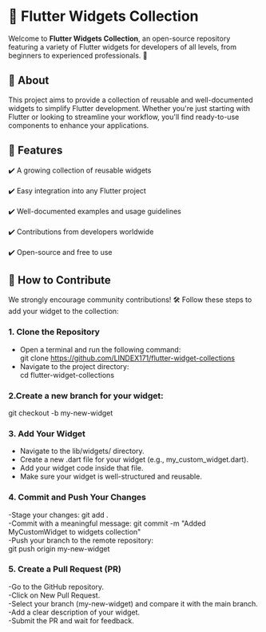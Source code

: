 # 🚀 Flutter Widgets Collection  

Welcome to **Flutter Widgets Collection**, an open-source repository featuring a variety of Flutter widgets for developers of all levels, from beginners to experienced professionals. 🎯  

## 🌟 About  
This project aims to provide a collection of reusable and well-documented widgets to simplify Flutter development. Whether you're just starting with Flutter or looking to streamline your workflow, you'll find ready-to-use components to enhance your applications.  

## 📌 Features  
✔️ A growing collection of reusable widgets<br>  
✔️ Easy integration into any Flutter project<br>  
✔️ Well-documented examples and usage guidelines<br>  
✔️ Contributions from developers worldwide<br>  
✔️ Open-source and free to use<br>  

## 🤝 How to Contribute  

We strongly encourage community contributions! 🛠️ Follow these steps to add your widget to the collection:  

### 1. Clone the Repository  
- Open a terminal and run the following command:<br>
  git clone https://github.com/LINDEX171/flutter-widget-collections<br>
- Navigate to the project directory:<br>
  cd flutter-widget-collections<br>

### 2.Create a new branch for your widget:
git checkout -b my-new-widget

### 3. Add Your Widget
  - Navigate to the lib/widgets/ directory.<br>
  - Create a new .dart file for your widget (e.g., my_custom_widget.dart).<br>
  - Add your widget code inside that file.<br>
  - Make sure your widget is well-structured and reusable.<br>

### 4. Commit and Push Your Changes

  -Stage your changes: git add .<br>
  -Commit with a meaningful message: git commit -m "Added MyCustomWidget to widgets collection"<br>
  -Push your branch to the remote repository:<br>
  git push origin my-new-widget<br>
### 5. Create a Pull Request (PR)
  -Go to the GitHub repository.<br>
  -Click on New Pull Request.<br>
  -Select your branch (my-new-widget) and compare it with the main branch.<br>
  -Add a clear description of your widget.<br>
  -Submit the PR and wait for feedback.<br>





